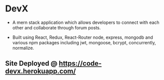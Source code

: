 # DevX

* A mern stack application which allows developers to connect with each other and collaborate through forum posts.

* Built using React, Redux, React-Router node, express, mongodb and various npm packages including jwt, mongoose, bcrypt, concurrently, normalize. 

## Site Deployed @ https://code-devx.herokuapp.com/
